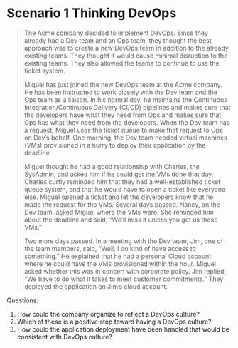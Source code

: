 # Scenario 1 Thinking DevOps

>The Acme company decided to implement DevOps. Since they already had a Dev team and an Ops team, they thought the best approach was to create a new DevOps team in addition to the already existing teams. They thought it would cause minimal disruption to the existing teams. They also allowed the teams to continue to use the ticket system.
>
>Miguel has just joined the new DevOps team at the Acme company. He has been instructed to work closely with the Dev team and the Ops team as a liaison. In his normal day, he maintains the Continuous Integration/Continuous Delivery (CI/CD) pipelines and makes sure that the developers have what they need from Ops and makes sure that Ops has what they need from the developers. When the Dev team has a request, Miguel uses the ticket queue to make that request to Ops on Dev’s behalf. One morning, the Dev team needed virtual machines (VMs) provisioned in a hurry to deploy their application by the deadline.
>
>Miguel thought he had a good relationship with Charles, the SysAdmin, and asked him if he could get the VMs done that day. Charles curtly reminded him that they had a well-established ticket queue system, and that he would have to open a ticket like everyone else. Miguel opened a ticket and let the developers know that he made the request for the VMs. Several days passed. Nancy, on the Dev team, asked Miguel where the VMs were. She reminded him about the deadline and said, “We’ll miss it unless you get us those VMs.”
>
>Two more days passed. In a meeting with the Dev team, Jim, one of the team members, said, “Well, I do kind of have access to something.” He explained that he had a personal Cloud account where he could have the VMs provisioned within the hour. Miguel asked whether this was in concert with corporate policy. Jim replied, “We have to do what it takes to meet customer commitments.” They deployed the application on Jim’s cloud account.

Questions: 

1. How could the company organize to reflect a DevOps culture?
2. Which of these is a positive step toward having a DevOps culture?
3. How could the application deployment have been handled that would be consistent with DevOps culture?
